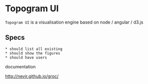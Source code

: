 # Topogram UI

``Topogram UI`` is a visualisation engine based on node / angular / d3.js


## Specs

    * should list all existing 
    * should show the figures
    * should have users

documentation

http://nevir.github.io/groc/
